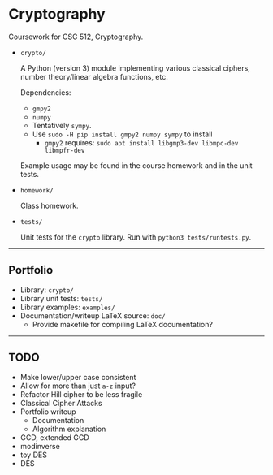 # Cryptography

Coursework for CSC 512, Cryptography.

* `crypto/`

    A Python (version 3) module implementing various classical ciphers, number theory/linear algebra functions, etc.

    Dependencies:
    - `gmpy2`
    - `numpy`
    - Tentatively `sympy`.
    - Use `sudo -H pip install gmpy2 numpy sympy` to install
        * `gmpy2` requires: `sudo apt install libgmp3-dev libmpc-dev libmpfr-dev`

    Example usage may be found in the course homework and in the unit tests.

* `homework/`

    Class homework.

* `tests/`

    Unit tests for the `crypto` library. Run with `python3 tests/runtests.py`.

---

## Portfolio
* Library: `crypto/`
* Library unit tests: `tests/`
* Library examples: `examples/`
* Documentation/writeup LaTeX source: `doc/`
    - Provide makefile for compiling LaTeX documentation?

---

## TODO
* Make lower/upper case consistent
* Allow for more than just `a-z` input?
* Refactor Hill cipher to be less fragile
* Classical Cipher Attacks
* Portfolio writeup
    - Documentation
    - Algorithm explanation
* GCD, extended GCD
* modinverse
* toy DES
* DES
